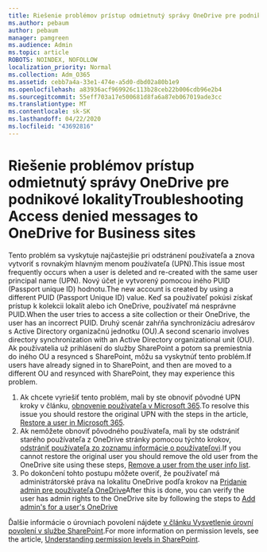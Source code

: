 ```yaml
---
title: Riešenie problémov prístup odmietnutý správy OneDrive pre podnikové lokality
ms.author: pebaum
author: pebaum
manager: pamgreen
ms.audience: Admin
ms.topic: article
ROBOTS: NOINDEX, NOFOLLOW
localization_priority: Normal
ms.collection: Adm_O365
ms.assetid: cebb7a4a-33e1-474e-a5d0-dbd02a80b1e9
ms.openlocfilehash: a83936acf969926c113b28ceb22b006cdb96e2b4
ms.sourcegitcommit: 55eff703a17e500681d8fa6a87eb067019ade3cc
ms.translationtype: MT
ms.contentlocale: sk-SK
ms.lasthandoff: 04/22/2020
ms.locfileid: "43692816"
---
```

# <a name="troubleshooting-access-denied-messages-to-onedrive-for-business-sites"></a><span data-ttu-id="756c3-102">Riešenie problémov prístup odmietnutý správy OneDrive pre podnikové lokality</span><span class="sxs-lookup"><span data-stu-id="756c3-102">Troubleshooting Access denied messages to OneDrive for Business sites</span></span>

<span data-ttu-id="756c3-103">Tento problém sa vyskytuje najčastejšie pri odstránení používateľa a znova vytvoriť s rovnakým hlavným menom používateľa (UPN).</span><span class="sxs-lookup"><span data-stu-id="756c3-103">This issue most frequently occurs when a user is deleted and re-created with the same user principal name (UPN).</span></span> <span data-ttu-id="756c3-104">Nový účet je vytvorený pomocou iného PUID (Passport unique ID) hodnotu.</span><span class="sxs-lookup"><span data-stu-id="756c3-104">The new account is created by using a different PUID (Passport Unique ID) value.</span></span> <span data-ttu-id="756c3-105">Keď sa používateľ pokúsi získať prístup k kolekcii lokalít alebo ich OneDrive, používateľ má nesprávne PUID.</span><span class="sxs-lookup"><span data-stu-id="756c3-105">When the user tries to access a site collection or their OneDrive, the user has an incorrect PUID.</span></span> <span data-ttu-id="756c3-106">Druhý scenár zahŕňa synchronizáciu adresárov s Active Directory organizačnú jednotku (OU).</span><span class="sxs-lookup"><span data-stu-id="756c3-106">A second scenario involves directory synchronization with an Active Directory organizational unit (OU).</span></span> <span data-ttu-id="756c3-107">Ak používatelia už prihlásení do služby SharePoint a potom sa premiestnia do iného OU a resynced s SharePoint, môžu sa vyskytnúť tento problém.</span><span class="sxs-lookup"><span data-stu-id="756c3-107">If users have already signed in to SharePoint, and then are moved to a different OU and resynced with SharePoint, they may experience this problem.</span></span>

1. <span data-ttu-id="756c3-108">Ak chcete vyriešiť tento problém, mali by ste obnoviť pôvodné UPN kroky v článku, [obnovenie používateľa v Microsoft 365](https://docs.microsoft.com/office365/admin/add-users/restore-user?view=o365-worldwide).</span><span class="sxs-lookup"><span data-stu-id="756c3-108">To resolve this issue you should restore the original UPN with the steps in the article, [Restore a user in Microsoft 365](https://docs.microsoft.com/office365/admin/add-users/restore-user?view=o365-worldwide).</span></span>
2. <span data-ttu-id="756c3-109">Ak nemôžete obnoviť pôvodného používateľa, mali by ste odstrániť starého používateľa z OneDrive stránky pomocou týchto krokov, [odstrániť používateľa zo zoznamu informácie o používateľovi]().</span><span class="sxs-lookup"><span data-stu-id="756c3-109">If you cannot restore the original user you should remove the old user from the OneDrive site using these steps, [Remove a user from the user info list]().</span></span> 
3. <span data-ttu-id="756c3-110">Po dokončení tohto postupu môžete overiť, že používateľ má administrátorské práva na lokalitu OneDrive podľa krokov na [Pridanie admin pre používateľa OneDrive](https://docs.microsoft.com/sharepoint/manage-user-profiles)</span><span class="sxs-lookup"><span data-stu-id="756c3-110">After this is done, you can verify the user has admin rights to the OneDrive site by following the steps to [Add admin's for a user's OneDrive](https://docs.microsoft.com/sharepoint/manage-user-profiles)</span></span>

<span data-ttu-id="756c3-111">Ďalšie informácie o úrovniach povolení nájdete [v článku Vysvetlenie úrovní povolení v službe SharePoint](https://docs.microsoft.com/sharepoint/understanding-permission-levels).</span><span class="sxs-lookup"><span data-stu-id="756c3-111">For more information on permission levels, see the article, [Understanding permission levels in SharePoint](https://docs.microsoft.com/sharepoint/understanding-permission-levels).</span></span>

